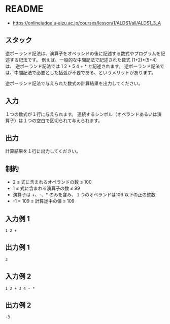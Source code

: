 # README
- <https://onlinejudge.u-aizu.ac.jp/courses/lesson/1/ALDS1/all/ALDS1_3_A>
## スタック
逆ポーランド記法は、演算子をオペランドの後に記述する数式やプログラムを記述する記法です。
例えば、一般的な中間記法で記述された数式 (1+2)*(5+4) は、
逆ポーランド記法では 1 2 + 5 4 + * と記述されます。
逆ポーランド記法では、中間記法で必要とした括弧が不要である、というメリットがあります。

逆ポーランド記法で与えられた数式の計算結果を出力してください。
## 入力
１つの数式が１行に与えられます。
連続するシンボル（オペランドあるいは演算子）は１つの空白で区切られて与えられます。
## 出力
計算結果を１行に出力してください。
## 制約
- 2 ≤ 式に含まれるオペランドの数 ≤ 100
- 1 ≤ 式に含まれる演算子の数 ≤ 99
- 演算子は +、-、* のみを含み、１つのオペランドは106 以下の正の整数
- -1 × 109 ≤ 計算途中の値 ≤ 109
## 入力例 1
```
1 2 +
```
## 出力例 1
```
3
```
## 入力例 2
```
1 2 + 3 4 - *
```
## 出力例 2
```
-3
```
